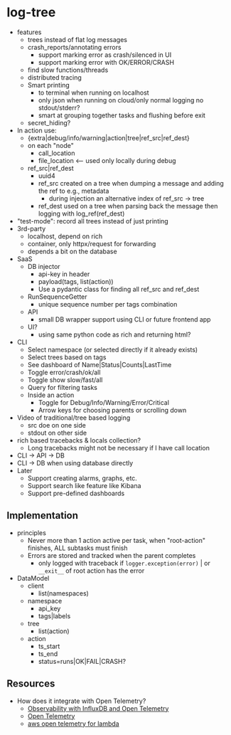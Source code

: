 # log-tree
- features
  - trees instead of flat log messages
  - crash_reports/annotating errors
    - support marking error as crash/silenced in UI
    - support marking error with OK/ERROR/CRASH
  - find slow functions/threads
  - distributed tracing
  - Smart printing
    - to terminal when running on localhost
    - only json when running on cloud/only normal logging no stdout/stderr?
    - smart at grouping together tasks and flushing before exit
  - secret_hiding?
- In action use:
  - {extra|debug/info/warning|action|tree|ref_src|ref_dest}
  - on each "node"
    - call_location
    - file_location <-- used only locally during debug
  - ref_src|ref_dest
    - uuid4
    - ref_src created on a tree when dumping a message and adding the ref to e.g., metadata
      - during injection an alternative index of ref_src -> tree
    - ref_dest used on a tree when parsing back the message then logging with log_ref(ref_dest)
- "test-mode": record all trees instead of just printing
- 3rd-party
  - localhost, depend on rich
  - container, only httpx/request for forwarding
  - depends a bit on the database
- SaaS
  - DB injector
    - api-key in header
    - payload(tags, list(action))
    - Use a pydantic class for finding all ref_src and ref_dest
  - RunSequenceGetter
    - unique sequence number per tags combination
  - API
    - small DB wrapper support using CLI or future frontend app
  - UI?
    - using same python code as rich and returning html?
- CLI
  - Select namespace (or selected directly if it already exists)
  - Select trees based on tags
  - See dashboard of Name|Status|Counts|LastTime
  - Toggle error/crash/ok/all
  - Toggle show slow/fast/all
  - Query for filtering tasks
  - Inside an action
    - Toggle for Debug/Info/Warning/Error/Critical
    - Arrow keys for choosing parents or scrolling down
- Video of traditional/tree based logging
  - src doe on one side
  - stdout on other side
- rich based tracebacks & locals collection?
  - Long tracebacks might not be necessary if I have call location
- CLI -> API -> DB
- CLI -> DB when using database directly
- Later
  - Support creating alarms, graphs, etc.
  - Support search like feature like Kibana
  - Support pre-defined dashboards

## Implementation
- principles
  - Never more than 1 action active per task, when "root-action" finishes, ALL subtasks must finish
  - Errors are stored and tracked when the parent completes
    - only logged with traceback if `logger.exception(error)` | or `__exit__` of root action has the error
- DataModel
  - client
    - list(namespaces)
  - namespace
    - api_key
    - tags|labels
  - tree
    - list(action)
  - action
    - ts_start
    - ts_end
    - status=runs|OK|FAIL|CRASH?

## Resources
- How does it integrate with Open Telemetry?
  - [Observability with InfluxDB and Open Telemetry](https://www.youtube.com/watch?v=LFAGFX_aCY8)
  - [Open Telemetry](https://www.youtube.com/watch?v=oe5YYh9mhzw)
  - [aws open telemetry for lambda](https://aws-otel.github.io/docs/getting-started/lambda)